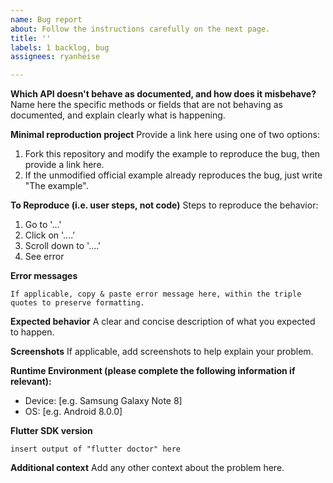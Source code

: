 ```yaml
---
name: Bug report
about: Follow the instructions carefully on the next page.
title: ''
labels: 1 backlog, bug
assignees: ryanheise

---
```


<!--    ALL SECTIONS BELOW MUST BE COMPLETED   -->
**Which API doesn't behave as documented, and how does it misbehave?**
Name here the specific methods or fields that are not behaving as documented, and explain clearly what is happening.

**Minimal reproduction project**
Provide a link here using one of two options:
1. Fork this repository and modify the example to reproduce the bug, then provide a link here.
2. If the unmodified official example already reproduces the bug, just write "The example".

**To Reproduce (i.e. user steps, not code)**
Steps to reproduce the behavior:
1. Go to '...'
2. Click on '....'
3. Scroll down to '....'
4. See error

**Error messages**

```
If applicable, copy & paste error message here, within the triple quotes to preserve formatting.
```

**Expected behavior**
A clear and concise description of what you expected to happen.

**Screenshots**
If applicable, add screenshots to help explain your problem.

**Runtime Environment (please complete the following information if relevant):**
 - Device: [e.g. Samsung Galaxy Note 8]
 - OS: [e.g. Android 8.0.0]

**Flutter SDK version**
```
insert output of "flutter doctor" here
```

**Additional context**
Add any other context about the problem here.
